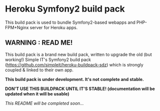 Heroku Symfony2 build pack
========================

This build pack is used to bundle Symfony2-based webapps and PHP-FPM+Nginx server for Heroku apps.

WARNING : READ ME!
-------------
This build pack is a brand new build pack, written to upgrade the old (but working!) Simple IT's Symfony2 build pack (https://github.com/simpleit/heroku-buildpack-sdz) which is strongly coupled & linked to their own app.

**This build pack is under development. It's not complete and stable.**

**DON'T USE THIS BUILDPACK UNTIL IT'S STABLE! (documentation will be updated when it will be usable)**

_This README will be completed soon..._